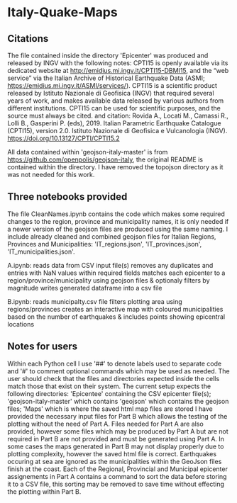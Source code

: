 # Italy-Quake-Maps

## Citations
The file contained inside the directory 'Epicenter' was produced and released by INGV with the following notes:
	CPTI15 is openly available via its dedicated website at http://emidius.mi.ingv.it/CPTI15-DBMI15, and the “web service” via the Italian Archive of Historical Earthquake Data (ASMI; https://emidius.mi.ingv.it/ASMI/services/).
	CPTI15 is a scientific product released by Istituto Nazionale di Geofisica (INGV) that required several years of work, and makes available data released by various authors from different institutions.
	CPTI15 can be used for scientific purposes, and the source must always be cited.
and citation: 
	Rovida A., Locati M., Camassi R., Lolli B., Gasperini P. (eds), 2019. Italian Parametric Earthquake Catalogue (CPTI15), version 2.0. Istituto Nazionale di Geofisica e Vulcanologia (INGV). https://doi.org/10.13127/CPTI/CPTI15.2

All data contained within 'geojson-italy-master' is from https://github.com/openpolis/geojson-italy, the original README is contained within the directory.
I have removed the topojson directory as it was not needed for this work.


## Three notebooks provided
The file CleanNames.ipynb contains the code which makes some required changes to the region, province and municipality names, it is only needed if a newer version of the geojson files are produced using the same naming.
I include already cleaned and combined geojson files for Italian Regions, Provinces and Municipalities: 'IT_regions.json', 'IT_provinces.json', 'IT_municipalities.json'.

A.ipynb: 	reads data from CSV input file(s) 
			removes any duplicates and entries with NaN values within required fields
			matches each epicenter to a region/province/municipality using geojson files & optionaly filters by magnitude
			writes generated dataframe into a csv file

B.ipynb:	reads municipalty.csv file
			filters plotting area using regions/provinces
			creates an interactive map with coloured municipalities based on the number of earthquakes & includes points showing epicentral locations


## Notes for users
Within each Python cell I use '##' to denote labels used to separate code and '#' to comment optional commands which may be used as needed.
The user should check that the files and directories expected inside the cells match those that exist on their system.
The current setup expects the following directories: 'Epicentee' containing the CSV epicenter file(s); 'geojson-italy-master' which contains 'geojson' which contains the geojson files; 'Maps' which is where the saved html map files are stored
I have provided the necessary input files for Part B which allows the testing of the plotting without the need of Part A.
Files needed for Part A are also provided, however some files which may be produced by Part A but are not required in Part B are not provided and must be generated using Part A.
In some cases the maps generated in Part B may not display properly due to plotting complexity, however the saved html file is correct.
Earthquakes occuring at sea are ignored as the municipalities within the GeoJson files finish at the coast.
Each of the Regional, Provincial and Municipal epicenter assignements in Part A contains a command to sort the data before storing it to a CSV file, this sorting may be removed to save time without effecting the plotting within Part B.
